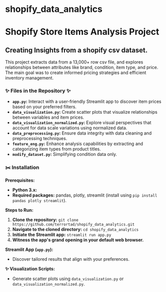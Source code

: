 # shopify_data_analytics

# Shopify Store Items Analysis Project

## **Creating Insights from a shopify csv dataset.**

This project extracts data from a 13,000+ row csv file, and explores relationships between attributes like brand, condition, item type, and price. The main goal was to create informed pricing strategies and efficient inventory management.

### ✨ **Files in the Repository** ✨

- **`app.py`:** Interact with a user-friendly Streamlit app to discover item prices based on your preferred filters.
- **`data_visualization.py`:** Create scatter plots that visualize relationships between variables and item prices.
- **`data_visualization_normalized.py`:** Explore visual perspectives that account for data scale variations using normalized data.
- **`data_preprocessing.py`:** Ensure data integrity with data cleaning and preprocessing techniques.
- **`feature_eng.py`:** Enhance analysis capabilities by extracting and categorizing item types from product titles.
- **`modify_dataset.py`:** Simplifying condition data only.

### ✂️ **Installation**

**Prerequisites:**

- **Python 3.x:** 
- **Required packages:** pandas, plotly, streamlit (install using `pip install pandas plotly streamlit`).

**Steps to Run:**

1. **Clone the repository:** `git clone https://github.com/terrortad/shopify_data_analytics.git`
2. **Navigate to the cloned directory:** `cd shopify_data_analytics`
3. **Initiate the Streamlit app:** `streamlit run app.py`
4. **Witness the app's grand opening in your default web browser.**

**Streamlit App (`app.py`):**
- Discover tailored results that align with your preferences.

**✨ Visualization Scripts:**

- Generate scatter plots using `data_visualization.py` or `data_visualization_normalized.py`.

